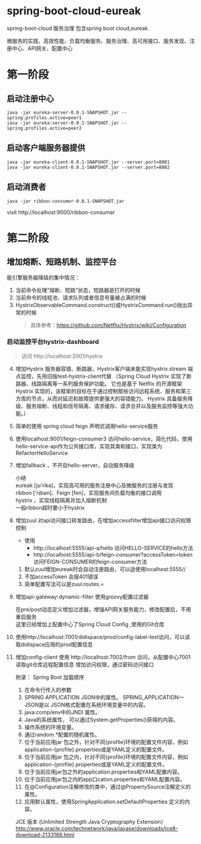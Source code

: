 # spring-boot-cloud-eureak
spring-boot-cloud    服务治理 包含spring boot cloud,eureak

微服务的实践，高效性能、负载均衡服务、服务治理、高可用接口、服务发现、注册中心、API网关、配置中心

# 第一阶段
## 启动注册中心
```
java -jar eureka-server-0.0.1-SNAPSHOT.jar --spring.profiles.active=peer1
java -jar eureka-server-0.0.1-SNAPSHOT.jar --spring.profiles.active=peer2
```

## 启动客户端服务器提供
```
java -jar eureka-client-0.0.1-SNAPSHOT.jar --server.port=8081
java -jar eureka-client-0.0.1-SNAPSHOT.jar --server.port=8082
```

## 启动消费者
```
java -jar ribbon-consumer-0.0.1-SNAPSHOT.jar
```

visit http://localhost:9000/ribbon-consumer


# 第二阶段

## 增加熔断、短路机制、监控平台

能引擎服务器降级的集中情况：
1. 当前命令处理“熔断、短路”状态，短路器是打开的时候
2. 当前命令的线程池、请求队列或者信息号量被占满的时候
3. HystrixObservableCommand.construct()或HystrixCommand.run()抛出异常的时候  
   > 具体参考：https://github.com/Netflix/Hystrix/wiki/Configuration

### 启动监控平台hystrix-dashboard 

   > 访问 http://localhost:2001/hystrix

4. 增加Hystrix 服务器容错、断路器，Hystrix客户端未能实现hystrix.stream 端点监控，先用旧版test-hystrix-client代替
（Spring Cloud Hystrix 实现了断路器、线路隔离等一系列服务保护功能。
它也是基于 Netflix 的开源框架 Hystrix 实现的，该框架的目标在于通过控制那些访问远程系统、服务和第三方库的节点，从而对延迟和故障提供更强大的容错能力。
Hystrix 具备服务降级、服务熔断、线程和信号隔离、请求缓存、请求合并以及服务监控等强大功能。）  

5. 简单的使用 spring cloud feign 声明式调用hello-service服务   

6. 使用localhost:9001/feign-consumer3 访问hello-service，简化代码，使用hello-service-api作为公共接口库，实现其类和接口，实现类为RefactorHelloService  


7. 增加fallback ，不开启hello-server，自动服务降级  

     小结  
        eureak [jʊ'rikə]，实现高可用的服务注册中心及微服务的注册与发现  
        ribbon  ['rɪbən]、Feign  [fen]，实现服务间负载均衡的接口调用   
        hystrix ，实现线程隔离并加入熔断机制   
        一般ribbon超时要小于hystrix

9. 增加zuul 对api访问接口转发路由，在增加accessfilter增加api接口访问权限控制     

   * 使用  
        * http://localhost:5555/api-a/hello 访问HELLO-SERVICE的hello方法  
        * http://localhost:5555/api-b/feign-consumer?accessToken=token 访问FEIGN-CONSUMER的feign-consumer方法 
         
   1. 默认zuul增加eureak时会自动注册路由，可以适使用localhost:5555/<service-name>/<function-name>  
   2. 不加accessToken 会报401错误  
   3. 简单配置写法可以是zuul.routes.<serviceId>=<path>  
   
 10. 增加api-gateway-dynamic-filter 使用groovy配置过滤器   
       
       在pre/post动态定义增加过滤器，增强API网关服务能力，修改配置后，不用重启服务  
       这里已经增加上配置中心了Spring Cloud Config ,使用的Git仓库
       
 11. 使用http://localhost:7001/didispace/prod/config-label-test访问，可以读取didispace应用的prod配置信息 
 
 12. 增加config-client 使用 http://localhost:7002/from 访问，从配置中心7001读取git仓库远程配置信息
      增加访问权限，通过密码访问接口
 
 
 
 
 
         
         
      附录：
        Spring Boot 加载顺序  
        1. 在命令行传入的参数  
        2. SPRING APPLICATION JSON中的属性。 SPRING_APPLICATION—JSON是以 JSON格式配置在系统环境变量中的内容。   
        3. java:comp/env中的JNDI 属性。   
        4. Java的系统属性， 可以通过System.getProperties()获得的内容。   
        5. 操作系统的环境变量。   
        6. 通过random.*配置的随机属性。  
        7. 位于当前应用jar 包之外，针对不同{profile}环境的配置文件内容，例如 application-{profile}.properties或是YAML定义的配置文件。   
        8. 位于当前应用jar 包之内，针对不同{profile}环境的配置文件内容，例如 application-{profile}.properties或是YAML定义的配置文件。   
        9. 位于当前应用jar包之外的application.properties和YAML配置内容。   
        10. 位于当前应用jar包之内的app口cation.properties和YAML配置内容。   
        11. 在@Configuration注解修改的类中，通过@PropertySource注解定义的属性。   
        12. 应用默认属性，使用SpringApplication.setDefaultProperties 定义的内容。   
     
      JCE 版本 (Unlimited Strength Java Cryptography Extension）
       http://www.oracle.com/technetwork/java/javase/downloads/jce8-download-2133166.html
 
 
